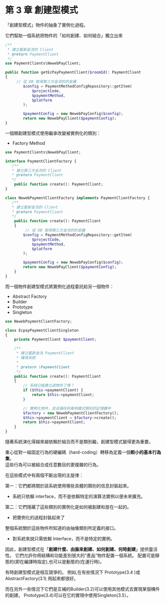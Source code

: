 # 第 3 章 創建型模式

「創建型模式」物件的抽象了實例化過程。

它們幫助一個系統把物件的「如何創建、如何組合」獨立出來

```php
/**
 * 建立藍新金流的 Client
 * @return PaymentClient
 */
use PaymentClients\NewebPayClient;

public function getEcPayPaymentClient($roomId): PaymentClient
{
	 // 從 DB 取得第三方金流的的金鑰
        $config = PaymentMethodConfigRepository::getItem(
            $projectCode,
            $paymentMethod,
            $platform
        );

        $paymentConfig = new NewebPayConfig($config);
        return new NewebPayClient($paymentConfig);
}
```

一個類創建型模式使用繼承改變被實例化的類別：
- Factory Method

```php
use PaymentClients\NewebPayClient;

interface PaymentClientFactory {
   /**
   * 建立第三方金流的 Client
   * @return PaymentClient
   */
    public function create(): PaymentClient;
}

class NewebPaymentClientFactory implements PaymentClientFactory {
   /**
   * 建立藍新金流的 Client
   * @return PaymentClient
   */
    public function create(): PaymentClient
    {
    	 // 從 DB 取得第三方金流的的金鑰
        $config = PaymentMethodConfigRepository::getItem(
            $projectCode,
            $paymentMethod,
            $platform
        );

        $paymentConfig = new NewebPayConfig($config);
        return new NewebPayClient($paymentConfig);
    }
}
```

而一個物件創建型模式將實例化過程委託給另一個物件：

- Abstract Factory
- Builder
- Prototype
- Singleton

```php
use NewebPaymentClientFactory;

class EcpayPaymentClientSingleton
{
    private PaymentClient $paymentClient;

    /**
     * 建立藍新金流 PaymentClient
     * 確保系統
     *
     * @return \PaymentClient	
     */
    public function create(): PaymentClient
    {
        // 系統已經建立過物件了嗎？
        if ($this->paymentClient) {
            return $this->paymentClient;
        }

        // 實例化物件，並且儲存到單例模式類別的記憶體中
        $factory = new NewebPaymentClientFactory();
        $this->paymentClient = $factory->create();
        return $this->paymentClient;
    }
}
```

隨著系統演化得越來越依賴於組合而不是類別繼，創建型模式變得更為重要。

重心從對一組固定行為的硬編碼（hard-coding）轉移為定義一個**較小的基本行為集**，  
這些行為可以被組合成任意數目的更複雜的行為。

在這些模式中有兩個不斷出現的主旋律：

第一：它們都將關於該系統使用哪些具體的類別的信息封裝起來。
- 系統只依賴 interface，而不是依賴特定的演算法實例以便未來擴充。

第二：它們隱藏了這些類別的實例化是如何被創建和放在一起的。
- 把實例化的過程封裝起來了

整個系統關於這些物件所知道的由抽像類別所定義的接口。
- 對系統來說只需依賴 Interface，而不是特定的實例。

因此，創建型模式在「**創建什麼、由誰來創建、如何創建、何時創建**」提供靈活性。
它們允許你用結構和功能差別很大的“產品”物件配置一個系統。
配置可是靜態的(即在編譯時指定),也可以是動態的(在運行時)。

有時創建型模式是相互競爭的。
例如,在有些情況下 Prototype(3.4 )或 AbstractFactory(3.1) 用起來都很好。

而在另外一些情況下它們是互補的Builder(3.2)可以使用其他模式去實現某個構件的創建。
Prototype(3.4)可以在它的實現中使用Singleton(3.5）。
